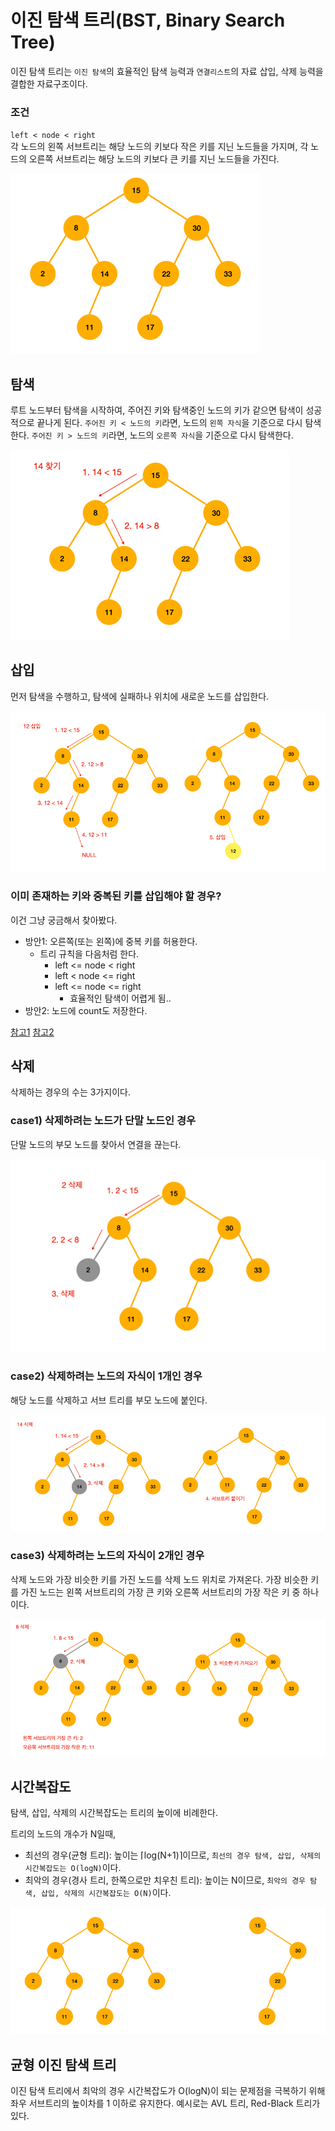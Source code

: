 # 이진 탐색 트리(BST, Binary Search Tree)

이진 탐색 트리는 `이진 탐색`의 효율적인 탐색 능력과 `연결리스트`의 자료 삽입, 삭제 능력을 결합한 자료구조이다.

### 조건

`left < node < right`  
각 노드의 왼쪽 서브트리는 해당 노드의 키보다 작은 키를 지닌 노드들을 가지며, 각 노드의 오른쪽 서브트리는 해당 노드의 키보다 큰 키를 지닌 노드들을 가진다.

![이진탐색트리](./etc/bst.png)

## 탐색

루트 노드부터 탐색을 시작하여, 주어진 키와 탐색중인 노드의 키가 같으면 탐색이 성공적으로 끝나게 된다.
`주어진 키 < 노드의 키`라면, 노드의 `왼쪽 자식`을 기준으로 다시 탐색한다.
`주어진 키 > 노드의 키`라면, 노드의 `오른쪽 자식`을 기준으로 다시 탐색한다.

![이진탐색트리_탐색](./etc/이진탐색트리_탐색.png)

## 삽입

먼저 탐색을 수행하고, 탐색에 실패하나 위치에 새로운 노드를 삽입한다.

![이진탐색트리_삽입](./etc/이진탐색트리_삽입.png)

### 이미 존재하는 키와 중복된 키를 삽입해야 할 경우?

이건 그냥 궁금해서 찾아봤다.

- 방안1: 오른쪽(또는 왼쪽)에 중복 키를 허용한다.
    - 트리 규칙을 다음처럼 한다.
        - left <= node < right
        - left < node <= right
        - left <= node <= right
            - 효율적인 탐색이 어렵게 됨..
- 방안2: 노드에 count도 저장한다.

[참고1](https://www.geeksforgeeks.org/how-to-handle-duplicates-in-binary-search-tree/)
[참고2](https://stackoverflow.com/questions/300935/are-duplicate-keys-allowed-in-the-definition-of-binary-search-trees)

## 삭제

삭제하는 경우의 수는 3가지이다.

### case1) 삭제하려는 노드가 단말 노드인 경우

단말 노드의 부모 노드를 찾아서 연결을 끊는다.

![이진탐색트리_삭제1](./etc/이진탐색트리_삭제1.png)

### case2) 삭제하려는 노드의 자식이 1개인 경우

해당 노드를 삭제하고 서브 트리를 부모 노드에 붙인다.

![이진탐색트리_삭제2](./etc/이진탐색트리_삭제2.png)

### case3) 삭제하려는 노드의 자식이 2개인 경우

삭제 노드와 가장 비슷한 키를 가진 노드를 삭제 노드 위치로 가져온다.
가장 비슷한 키를 가진 노드는 왼쪽 서브트리의 가장 큰 키와 오른쪽 서브트리의 가장 작은 키 중 하나이다.

![이진탐색트리_삭제3](./etc/이진탐색트리_삭제3.png)

## 시간복잡도

탐색, 삽입, 삭제의 시간복잡도는 트리의 높이에 비례한다.

트리의 노드의 개수가 N일때,

- 최선의 경우(균형 트리): 높이는 ⌈log(N+1)⌉이므로, `최선의 경우 탐색, 삽입, 삭제의 시간복잡도는 O(logN)`이다.
- 최악의 경우(경사 트리, 한쪽으로만 치우친 트리): 높이는 N이므로, `최악의 경우 탐색, 삽입, 삭제의 시간복잡도는 O(N)`이다.

![이진탐색트리_시간복잡도](./etc/이진탐색트리_시간복잡도_예시.png)

## 균형 이진 탐색 트리

이진 탐색 트리에서 최악의 경우 시간복잡도가 O(logN)이 되는 문제점을 극복하기 위해 좌우 서브트리의 높이차를 1 이하로 유지한다. 예시로는 AVL 트리, Red-Black 트리가 있다.

